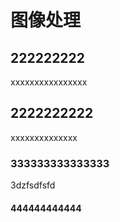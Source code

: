 # 图像处理



## 222222222
xxxxxxxxxxxxxxxx
## 2222222222
xxxxxxxxxxxxxx


### 333333333333333 


3dzfsdfsfd


#### 444444444444